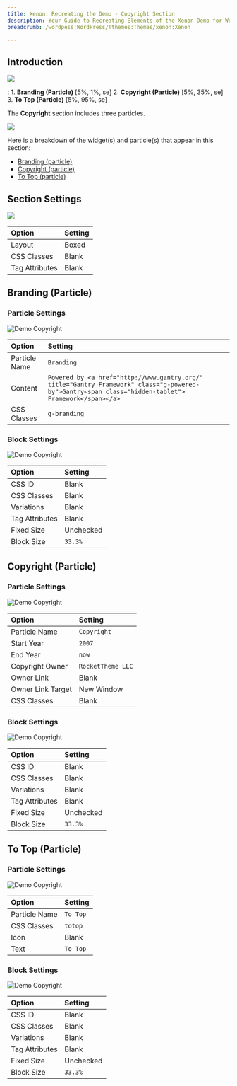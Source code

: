 ```yaml
---
title: Xenon: Recreating the Demo - Copyright Section
description: Your Guide to Recreating Elements of the Xenon Demo for WordPress
breadcrumb: /wordpess:WordPress/!themes:Themes/xenon:Xenon

---
```


## Introduction

![](assets/demo_13.jpeg)

:	1. **Branding (Particle)** [5%, 1%, se]
	2. **Copyright (Particle)** [5%, 35%, se]
	3. **To Top (Particle)** [5%, 95%, se]

The **Copyright** section includes three particles.

![](assets/home_copyright.jpeg)

Here is a breakdown of the widget(s) and particle(s) that appear in this section:

* [Branding (particle)](#branding-(particle))
* [Copyright (particle)](#copyright-(particle))
* [To Top (particle)](#to-top-(particle))

## Section Settings

![](assets/demo_copyright_settings.jpeg)

| Option           | Setting     |
| :--------------- | :---------- |
| Layout           | Boxed       |
| CSS Classes      | Blank       |
| Tag Attributes   | Blank       |

## Branding (Particle)

### Particle Settings

![Demo Copyright](demo_copyright_1.jpeg)

| Option        | Setting                                                                                                                                             |
| :-----        | :-----                                                                                                                                              |
| Particle Name | `Branding`                                                                                                                                          |
| Content       | `Powered by <a href="http://www.gantry.org/" title="Gantry Framework" class="g-powered-by">Gantry<span class="hidden-tablet"> Framework</span></a>` |
| CSS Classes   | `g-branding`                                                                                                                                        |

### Block Settings

![Demo Copyright](demo_copyright_2.jpeg)

| Option         | Setting   |
| :-----         | :-----    |
| CSS ID         | Blank     |
| CSS Classes    | Blank     |
| Variations     | Blank     |
| Tag Attributes | Blank     |
| Fixed Size     | Unchecked |
| Block Size     | `33.3%`   |

## Copyright (Particle)

### Particle Settings

![Demo Copyright](demo_copyright_4.jpeg)

| Option            | Setting           |
| :-----            | :-----            |
| Particle Name     | `Copyright`       |
| Start Year        | `2007`            |
| End Year          | `now`             |
| Copyright Owner   | `RocketTheme LLC` |
| Owner Link        | Blank             |
| Owner Link Target | New Window        |
| CSS Classes       | Blank             |

### Block Settings

![Demo Copyright](demo_copyright_5.jpeg)

| Option         | Setting   |
| :-----         | :-----    |
| CSS ID         | Blank     |
| CSS Classes    | Blank     |
| Variations     | Blank     |
| Tag Attributes | Blank     |
| Fixed Size     | Unchecked |
| Block Size     | `33.3%`   |

## To Top (Particle)

### Particle Settings

![Demo Copyright](demo_copyright_7.jpeg)

| Option        | Setting  |
| :-----        | :-----   |
| Particle Name | `To Top` |
| CSS Classes   | `totop`  |
| Icon          | Blank    |
| Text          | `To Top` |

### Block Settings

![Demo Copyright](demo_copyright_8.jpeg)

| Option         | Setting   |
| :-----         | :-----    |
| CSS ID         | Blank     |
| CSS Classes    | Blank     |
| Variations     | Blank     |
| Tag Attributes | Blank     |
| Fixed Size     | Unchecked |
| Block Size     | `33.3%`   |

